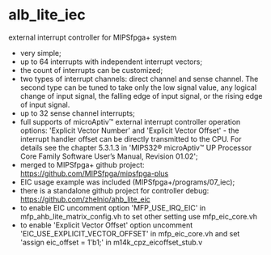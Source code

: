 # alb_lite_iec
external interrupt controller for MIPSfpga+ system

- very simple;
- up to 64 interrupts with independent interrupt vectors;
- the count of interrupts can be customized;
- two types of interrupt channels: direct channel and sense channel. The second type can be tuned to take only the low signal value, any logical change of input signal, the falling edge of input signal, or the rising edge of input signal.
- up to 32 sense channel interrupts;
- full supports of microAptiv™ external interrupt controller operation options: 'Explicit Vector Number' and 'Explicit Vector Offset' - the interrupt handler offset can be directly transmitted to the CPU. For details see the chapter 5.3.1.3 in 'MIPS32® microAptiv™ UP Processor Core Family Software User’s Manual, Revision 01.02';
- merged to MIPSfpga+ github project: https://github.com/MIPSfpga/mipsfpga-plus
- EIC usage example was included (MIPSfpga+/programs/07_iec);
- there is a standalone github project for controller debug: https://github.com/zhelnio/ahb_lite_eic
- to enable EIC uncomment option 'MFP_USE_IRQ_EIC' in mfp_ahb_lite_matrix_config.vh to set other setting use mfp_eic_core.vh
- to enable 'Explicit Vector Offset' option uncomment  'EIC_USE_EXPLICIT_VECTOR_OFFSET' in mfp_eic_core.vh and set 'assign eic_offset = 1'b1;' in m14k_cpz_eicoffset_stub.v
